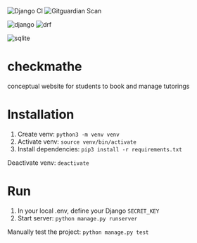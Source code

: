 ![Django CI](https://github.com/nico-fst/checkmathe/actions/workflows/django.yml/badge.svg)
![Gitguardian Scan](https://github.com/nico-fst/checkmathe/actions/workflows/gitguardian.yml/badge.svg)

![django](https://img.shields.io/badge/Django-092E20?style=for-the-badge&logo=django&logoColor=green)
![drf](https://img.shields.io/badge/django%20rest-ff1709?style=for-the-badge&logo=django&logoColor=white)

![sqlite](https://img.shields.io/badge/Sqlite-003B57?style=for-the-badge&logo=sqlite&logoColor=white)

# checkmathe
conceptual website for students to book and manage tutorings

# Installation

1. Create venv: ```python3 -m venv venv```
2. Activate venv: ```source venv/bin/activate```
3. Install dependencies: ```pip3 install -r requirements.txt```

Deactivate venv: ```deactivate```

# Run

1. In your local .env, define your Django ```SECRET_KEY```
2. Start server: ```python manage.py runserver```

Manually test the project: ```python manage.py test```
